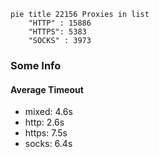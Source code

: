 
```mermaid
pie title 22156 Proxies in list
    "HTTP" : 15886
    "HTTPS": 5383
    "SOCKS" : 3973
```

### Some Info
#### Average Timeout

- mixed: 4.6s
- http: 2.6s
- https: 7.5s
- socks: 6.4s